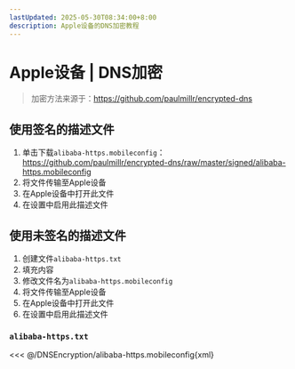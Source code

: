 ```yaml
---
lastUpdated: 2025-05-30T08:34:00+8:00
description: Apple设备的DNS加密教程
---
```


# Apple设备 | DNS加密

> 加密方法来源于：<https://github.com/paulmillr/encrypted-dns>

## 使用签名的描述文件

1. 单击下载`alibaba-https.mobileconfig`：
   <https://github.com/paulmillr/encrypted-dns/raw/master/signed/alibaba-https.mobileconfig>
2. 将文件传输至Apple设备
3. 在Apple设备中打开此文件
4. 在设置中启用此描述文件

## 使用未签名的描述文件

1. 创建文件`alibaba-https.txt`
2. 填充内容
3. 修改文件名为`alibaba-https.mobileconfig`
4. 将文件传输至Apple设备
5. 在Apple设备中打开此文件
6. 在设置中启用此描述文件

### `alibaba-https.txt`

<<< @/DNSEncryption/alibaba-https.mobileconfig{xml}
